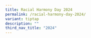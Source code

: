 ```yaml
---
title: Racial Harmony Day 2024
permalink: /racial-harmony-day-2024/
variant: tiptap
description: ""
third_nav_title: "2024"
---
```


